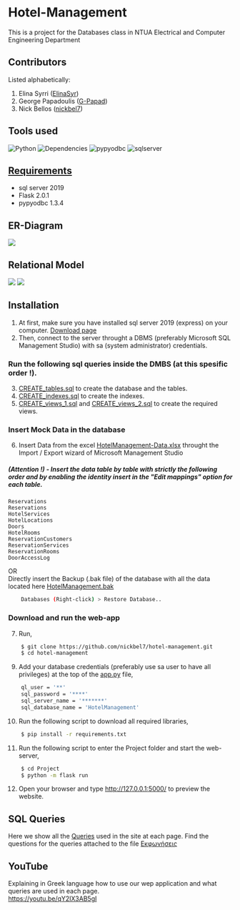 # Hotel-Management
This is a project for the Databases class in NTUA Electrical and Computer Engineering Department 

## Contributors
Listed alphabetically:
1. Elina Syrri ([ElinaSyr](https://github.com/ElinaSyr))
1. George Papadoulis ([G-Papad](https://github.com/G-Papad))
1. Nick Bellos ([nickbel7](https://github.com/nickbel7))

## Tools used
![Python](https://img.shields.io/badge/python-v3.7+-red.svg)
![Dependencies](https://img.shields.io/badge/flask-v2.0.1-red)
![pypyodbc](https://img.shields.io/badge/pypyodbc-v1.3.4-red.svg)
![sqlserver](https://img.shields.io/badge/sql_server-v2019-yellow.svg)

## [Requirements](https://github.com/AlexandrosKyriakakis/DataBase/blob/master/requirements.txt)
- sql server 2019
- Flask 2.0.1
- pypyodbc 1.3.4

## ER-Diagram

![](https://github.com/nickbel7/hotel-management/blob/main/Diagrams(ERD%2CRelational)/ERD.jpg)

## Relational Model

![](https://github.com/nickbel7/hotel-management/blob/main/Diagrams(ERD%2CRelational)/RelationalDiagram.png?raw=true)
![](https://github.com/nickbel7/hotel-management/blob/main/Diagrams(ERD%2CRelational)/RelationalDiagram.jpg)

## Installation
1. At first, make sure you have installed sql server 2019 (express) on your computer. [Download page](https://www.microsoft.com/en-us/download/details.aspx?id=101064)
2. Then, connect to the server throught a DBMS (preferably Microsoft SQL Management Studio) with sa (system administrator) credentials.

### Run the following sql queries inside the DMBS (at this spesific order !).

3. [CREATE_tables.sql](SQL_Code/CREATE_tables.sql) to create the database and the tables.
4. [CREATE_indexes.sql](SQL_Code/CREATE_indexes.sql) to create the indexes.
5. [CREATE_views_1.sql](SQL_Code/CREATE_views_1.sql) and [CREATE_views_2.sql](SQL_Code/CREATE_views_2.sql) to create the required views.

### Insert Mock Data in the database

6. Insert Data from the excel [HotelManagement-Data.xlsx](Mock_Data/HotelManagement_V2.xlsx) throught the Import / Export wizard of Microsoft Management Studio <br />
##### (Attention !) - Insert the data table by table with strictly the following order and by enabling the identity insert in the "Edit mappings" option for each table.
	Reservations
	Reservations
	HotelServices
	HotelLocations
	Doors
	HotelRooms
	ReservationCustomers
	ReservationServices
	ReservationRooms
	DoorAccessLog
OR <br />
Directly insert the Backup (.bak file) of the database with all the data located here [HotelManagement.bak](DB-Backup/HotelManagement_V2.bak)
```bash
	Databases (Right-click) > Restore Database..
```

### Download and run the web-app 
7. Run,

```bash
	$ git clone https://github.com/nickbel7/hotel-management.git
	$ cd hotel-management
```

9. Add your database credentials (preferably use sa user to have all privileges) at the top of the [app.py](Project/app.py) file,
```bash
	ql_user = '**'
	sql_password = '****'
	sql_server_name = '*******'
	sql_database_name = 'HotelManagement'
```
10. Run the following script to download all required libraries,

```bash
	$ pip install -r requirements.txt
```

11. Run the following script to enter the Project folder and start the web-server,

```bash
	$ cd Project
	$ python -m flask run
```

12. Open your browser and type <http://127.0.0.1:5000/> to preview the website.

## SQL Queries

Here we show all the [Queries](SQL_Code/PROJECT_QUERIES.sql) used in the site at each page.
Find the questions for the queries attached to the file [Εκφωνήσεις](Docs/Εκφώνηση.pdf)

## YouTube
Explaining in Greek language how to use our wep application and what queries are used in each page.<br />
<https://youtu.be/qY2IX3AB5gI>
